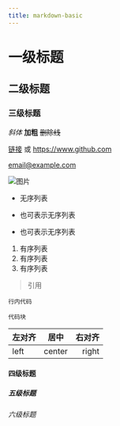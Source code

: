 ```yaml
---
title: markdown-basic
---
```

# 一级标题

## 二级标题

### 三级标题

*斜体* **加粗** ~~删除线~~

[链接](https://www.github.com) 或 <https://www.github.com>

<email@example.com>

![图片](assets/img/markdown-example.png)

- 无序列表

+ 也可表示无序列表

* 也可表示无序列表

1. 有序列表
2. 有序列表
3. 有序列表

> 引用

`行内代码`

``` 代码语言(高亮显示代码)
代码块
```

|左对齐|居中|右对齐|
|-------|:----:|------:|
|left|center|right|


#### 四级标题

##### 五级标题

###### 六级标题




